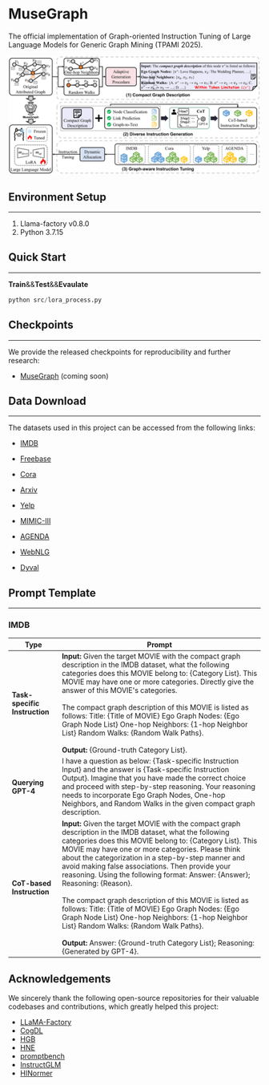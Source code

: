# MuseGraph

The official implementation of Graph-oriented Instruction Tuning of Large Language Models for Generic Graph Mining (TPAMI 2025).

![](./images/framework.png)

## Environment Setup

---
1. Llama-factory v0.8.0
2. Python 3.7.15

## Quick Start

---

**Train**&&**Test**&&**Evaulate**

```python
python src/lora_process.py
```

## Checkpoints

---

We provide the released checkpoints for reproducibility and further research:

- [MuseGraph]()  (coming soon)

## Data Download

---
The datasets used in this project can be accessed from the following links:

- [IMDB](https://github.com/Ffffffffire/HINormer)  
- [Freebase](https://github.com/THUDM/HGB)  
- [Cora](https://github.com/agiresearch/InstructGLM)  
- [Arxiv](https://ogb.stanford.edu/docs/leader_nodeprop/#ogbn-arxiv)

- [Yelp](https://github.com/yangji9181/HNE)  
- [MIMIC-III](https://physionet.org/content/mimiciii/1.4/)  

- [AGENDA](https://github.com/rikdz/GraphWriter)  
- [WebNLG](https://webnlg-challenge.loria.fr/challenge_2017/)  

- [Dyval](https://github.com/microsoft/promptbench)  

## Prompt Template

---

### IMDB 

| Type                  | Prompt |
|-----------------------|--------|
| **Task-specific Instruction** | **Input:** Given the target MOVIE with the compact graph description in the IMDB dataset, what the following categories does this MOVIE belong to: {Category List}. This MOVIE may have one or more categories. Directly give the answer of this MOVIE's categories.<br><br>The compact graph description of this MOVIE is listed as follows: Title: {Title of MOVIE} Ego Graph Nodes: {Ego Graph Node List} One-hop Neighbors: {1-hop Neighbor List} Random Walks: {Random Walk Paths}.<br><br>**Output:** {Ground-truth Category List}. |
| **Querying GPT-4**    | I have a question as below: {Task-specific Instruction Input} and the answer is {Task-specific Instruction Output}. Imagine that you have made the correct choice and proceed with step-by-step reasoning. Your reasoning needs to incorporate Ego Graph Nodes, One-hop Neighbors, and Random Walks in the given compact graph description. |
| **CoT-based Instruction** | **Input:** Given the target MOVIE with the compact graph description in the IMDB dataset, what the following categories does this MOVIE belong to: {Category List}. This MOVIE may have one or more categories. Please think about the categorization in a step-by-step manner and avoid making false associations. Then provide your reasoning. Using the following format: Answer: {Answer}; Reasoning: {Reason}.<br><br>The compact graph description of this MOVIE is listed as follows: Title: {Title of MOVIE} Ego Graph Nodes: {Ego Graph Node List} One-hop Neighbors: {1-hop Neighbor List} Random Walks: {Random Walk Paths}.<br><br>**Output:** Answer: {Ground-truth Category List}; Reasoning: {Generated by GPT-4}. |


## Acknowledgements

We sincerely thank the following open-source repositories for their valuable codebases and contributions, which greatly helped this project:

- [LLaMA-Factory](https://github.com/hiyouga/LLaMA-Factory)
- [CogDL](https://github.com/THUDM/CogDL)
- [HGB](https://github.com/THUDM/HGB)
- [HNE](https://github.com/yangji9181/HNE)
- [promptbench](https://github.com/microsoft/promptbench)
- [InstructGLM](https://github.com/agiresearch/InstructGLM)
- [HINormer](https://github.com/Ffffffffire/HINormer)

